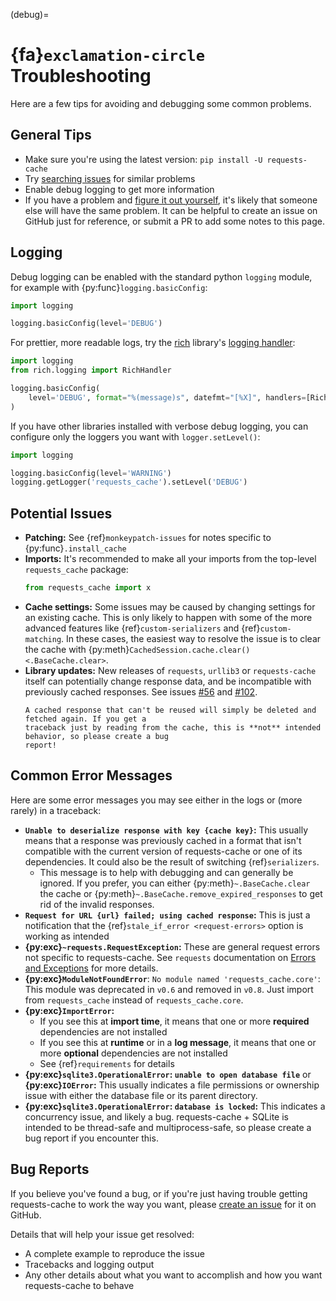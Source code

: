 (debug)=
# {fa}`exclamation-circle` Troubleshooting
Here are a few tips for avoiding and debugging some common problems.

## General Tips
* Make sure you're using the latest version: `pip install -U requests-cache`
* Try [searching issues](https://github.com/reclosedev/requests-cache/issues?q=is%3Aissue+label%3Abug)
  for similar problems
* Enable debug logging to get more information
* If you have a problem and [figure it out yourself](https://xkcd.com/979/), it's likely that
  someone else will have the same problem. It can be helpful to create an issue on GitHub just for
  reference, or submit a PR to add some notes to this page.

## Logging
Debug logging can be enabled with the standard python `logging` module, for example with
{py:func}`logging.basicConfig`:
```python
import logging

logging.basicConfig(level='DEBUG')
```

For prettier, more readable logs, try the [rich](https://github.com/willmcgugan/rich) library's
[logging handler](https://rich.readthedocs.io/en/stable/logging.html):
```python
import logging
from rich.logging import RichHandler

logging.basicConfig(
    level='DEBUG', format="%(message)s", datefmt="[%X]", handlers=[RichHandler()]
)
```

If you have other libraries installed with verbose debug logging, you can configure only the loggers
you want with `logger.setLevel()`:
```python
import logging

logging.basicConfig(level='WARNING')
logging.getLogger('requests_cache').setLevel('DEBUG')
```

## Potential Issues
* **Patching:** See {ref}`monkeypatch-issues` for notes specific to {py:func}`.install_cache`
* **Imports:** It's recommended to make all your imports from the top-level `requests_cache` package:
  ```python
  from requests_cache import x
  ```
* **Cache settings:** Some issues may be caused by changing settings for an existing cache. This is
  only likely to happen with some of the more advanced features like {ref}`custom-serializers` and
  {ref}`custom-matching`. In these cases, the easiest way to resolve the issue is to clear the cache
  with {py:meth}`CachedSession.cache.clear() <.BaseCache.clear>`.
* **Library updates:** New releases of `requests`, `urllib3` or `requests-cache` itself can
  potentially change response data, and be incompatible with previously cached responses. See issues
  [#56](https://github.com/reclosedev/requests-cache/issues/56) and
  [#102](https://github.com/reclosedev/requests-cache/issues/102).
  ```{note}
  A cached response that can't be reused will simply be deleted and fetched again. If you get a
  traceback just by reading from the cache, this is **not** intended behavior, so please create a bug
  report!
  ```

## Common Error Messages
Here are some error messages you may see either in the logs or (more rarely) in a traceback:

* **`Unable to deserialize response with key {cache key}`:** This
  usually means that a response was previously cached in a format that isn't compatible with the
  current version of requests-cache or one of its dependencies. It could also be the result of switching {ref}`serializers`.
  * This message is to help with debugging and can generally be ignored. If you prefer, you can
    either {py:meth}`~.BaseCache.clear` the cache or {py:meth}`~.BaseCache.remove_expired_responses`
    to get rid of the invalid responses.
* **`Request for URL {url} failed; using cached response`:** This is just a notification that the
  {ref}`stale_if_error <request-errors>` option is working as intended
* **{py:exc}`~requests.RequestException`:** These are general request errors not specific to
  requests-cache. See `requests` documentation on
  [Errors and Exceptions](https://2.python-requests.org/en/master/user/quickstart/#errors-and-exceptions)
  for more details.
* **{py:exc}`ModuleNotFoundError`**: `No module named 'requests_cache.core'`: This module was deprecated in `v0.6` and removed in `v0.8`. Just import from `requests_cache` instead of `requests_cache.core`.
* **{py:exc}`ImportError`:**
  * If you see this at **import time**, it means that one or more **required** dependencies are not
    installed
  * If you see this at **runtime** or in a **log message**, it means that one or more **optional**
    dependencies are not installed
  * See {ref}`requirements` for details
* **{py:exc}`sqlite3.OperationalError`: `unable to open database file`** or **{py:exc}`IOError`:**
  This usually indicates a file permissions or ownership issue with either the database file or its parent directory.
* **{py:exc}`sqlite3.OperationalError`: `database is locked`:** This indicates a concurrency issue, and
  likely a bug. requests-cache + SQLite is intended to be thread-safe and multiprocess-safe, so please create a bug report if you encounter this.

## Bug Reports
If you believe you've found a bug, or if you're just having trouble getting requests-cache to work
the way you want, please
[create an issue](https://github.com/reclosedev/requests-cache/issues/new/choose) for it on GitHub.

Details that will help your issue get resolved:
* A complete example to reproduce the issue
* Tracebacks and logging output
* Any other details about what you want to accomplish and how you want requests-cache to behave
